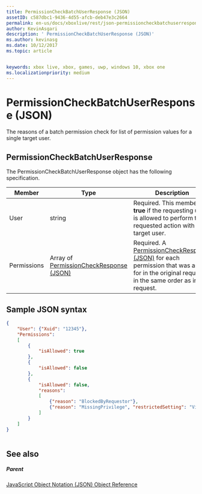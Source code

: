 ```yaml
---
title: PermissionCheckBatchUserResponse (JSON)
assetID: c587dbc1-9436-4d55-afcb-deb47e3c2664
permalink: en-us/docs/xboxlive/rest/json-permissioncheckbatchuserresponse.html
author: KevinAsgari
description: ' PermissionCheckBatchUserResponse (JSON)'
ms.author: kevinasg
ms.date: 10/12/2017
ms.topic: article


keywords: xbox live, xbox, games, uwp, windows 10, xbox one
ms.localizationpriority: medium
---
```



# PermissionCheckBatchUserResponse (JSON)
The reasons of a batch permission check for list of permission values for a single target user. 
<a id="ID4EN"></a>

 
## PermissionCheckBatchUserResponse
 
The PermissionCheckBatchUserResponse object has the following specification.
 
| Member| Type| Description| 
| --- | --- | --- | 
| User| string| Required. This member is <b>true</b> if the requesting user is allowed to perform the requested action with the target user.| 
| Permissions| Array of [PermissionCheckResponse (JSON)](json-permissioncheckresponse.md)| Required. A [PermissionCheckResponse (JSON)](json-permissioncheckresponse.md) for each permission that was asked for in the original request, in the same order as in the request.| 
  
<a id="ID4E4B"></a>

 
## Sample JSON syntax
 

```json
{
    "User": {"Xuid": "12345"},
    "Permissions":
    [
        {
            "isAllowed": true
        },
        {
            "isAllowed": false
        },
        {
            "isAllowed": false,
            "reasons":
            [
                {"reason": "BlockedByRequestor"},
                {"reason": "MissingPrivilege", "restrictedSetting": "VideoCommunications"}
            ]
        }
    ]
}
    
```

  
<a id="ID4EGC"></a>

 
## See also
 
<a id="ID4EIC"></a>

 
##### Parent 

[JavaScript Object Notation (JSON) Object Reference](atoc-xboxlivews-reference-json.md)

   